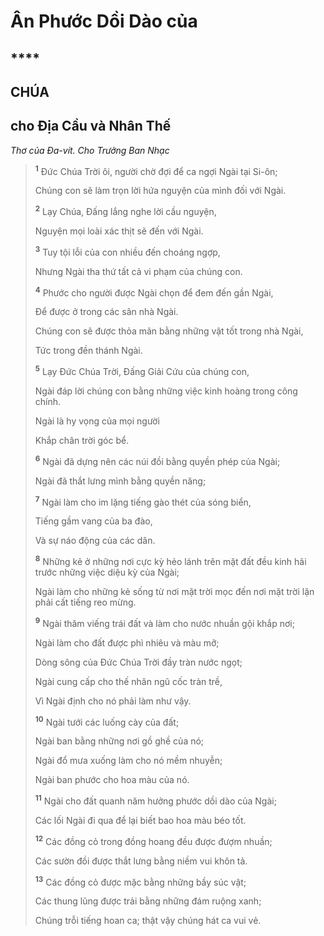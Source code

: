 # Ân Phước Dồi Dào của

## ****

## CHÚA

## cho Địa Cầu và Nhân Thế
*Thơ của Đa-vít. Cho Trưởng Ban Nhạc*

> <sup><b>1</b></sup> Đức Chúa Trời ôi, người chờ đợi để ca ngợi Ngài tại Si-ôn;
>
> Chúng con sẽ làm trọn lời hứa nguyện của mình đối với Ngài.
>
> <sup><b>2</b></sup> Lạy Chúa, Đấng lắng nghe lời cầu nguyện,
>
> Nguyện mọi loài xác thịt sẽ đến với Ngài.
>
> <sup><b>3</b></sup> Tuy tội lỗi của con nhiều đến choáng ngợp,
>
> Nhưng Ngài tha thứ tất cả vi phạm của chúng con.
>
> <sup><b>4</b></sup> Phước cho người được Ngài chọn để đem đến gần Ngài,
>
> Để được ở trong các sân nhà Ngài.
>
> Chúng con sẽ được thỏa mãn bằng những vật tốt trong nhà Ngài,
>
> Tức trong đền thánh Ngài.
>
> <sup><b>5</b></sup> Lạy Đức Chúa Trời, Đấng Giải Cứu của chúng con,
>
> Ngài đáp lời chúng con bằng những việc kinh hoàng trong công chính.
>
> Ngài là hy vọng của mọi người
>
> Khắp chân trời góc bể.
>
> <sup><b>6</b></sup> Ngài đã dựng nên các núi đồi bằng quyền phép của Ngài;
>
> Ngài đã thắt lưng mình bằng quyền năng;
>
> <sup><b>7</b></sup> Ngài làm cho im lặng tiếng gào thét của sóng biển,
>
> Tiếng gầm vang của ba đào,
>
> Và sự náo động của các dân.
>
> <sup><b>8</b></sup> Những kẻ ở những nơi cực kỳ hẻo lánh trên mặt đất đều kinh hãi trước những việc diệu kỳ của Ngài;
>
> Ngài làm cho những kẻ sống từ nơi mặt trời mọc đến nơi mặt trời lặn phải cất tiếng reo mừng.
>
> <sup><b>9</b></sup> Ngài thăm viếng trái đất và làm cho nước nhuần gội khắp nơi;
>
> Ngài làm cho đất được phì nhiêu và màu mỡ;
>
> Dòng sông của Đức Chúa Trời đầy tràn nước ngọt;
>
> Ngài cung cấp cho thế nhân ngũ cốc tràn trề,
>
> Vì Ngài định cho nó phải làm như vậy.
>
> <sup><b>10</b></sup> Ngài tưới các luống cày của đất;
>
> Ngài ban bằng những nơi gồ ghề của nó;
>
> Ngài đổ mưa xuống làm cho nó mềm nhuyễn;
>
> Ngài ban phước cho hoa màu của nó.
>
> <sup><b>11</b></sup> Ngài cho đất quanh năm hưởng phước dồi dào của Ngài;
>
> Các lối Ngài đi qua để lại biết bao hoa màu béo tốt.
>
> <sup><b>12</b></sup> Các đồng cỏ trong đồng hoang đều được đượm nhuần;
>
> Các sườn đồi được thắt lưng bằng niềm vui khôn tả.
>
> <sup><b>13</b></sup> Các đồng cỏ được mặc bằng những bầy súc vật;
>
> Các thung lũng được trải bằng những đám ruộng xanh;
>
> Chúng trỗi tiếng hoan ca; thật vậy chúng hát ca vui vẻ.